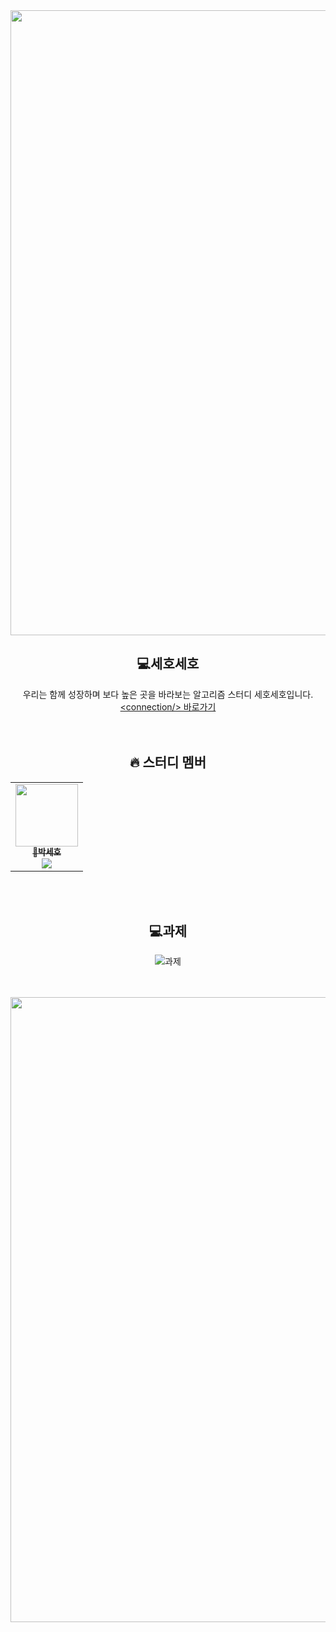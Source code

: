 <div><img src="https://user-images.githubusercontent.com/116149736/200574871-cf4ba89d-73f1-461e-adb7-7dd300720fff.jpg" width="1000"/>

<div align=center>

## 💻세호세호
우리는 함께 성장하며 보다 높은 곳을 바라보는 알고리즘 스터디 세호세호입니다.<br>[\<connection/> 바로가기](https://k7c202.p.ssafy.io/)
<br><br><br>
## 🔥 스터디 멤버<br>
<table>
<tr><td align="center"><a href="https://github.com/seho27060"><img src="https://avatars.githubusercontent.com/u/81341784?v=4" width="100px;" alt=""/><br /><sub><b>👑박세호</b></a><br><a href="https://solved.ac/profile/seho27060"><img src="http://mazassumnida.wtf/api/mini/generate_badge?boj=seho27060" /></sub></a><br /></td></table>
<br><br>

## 💻과제
![과제](https://www.coalla.co.kr/api/svg/세호세호)
<br><br><br>
</div>

<div><img src="https://user-images.githubusercontent.com/116149736/200578139-c971c35c-12fb-4f41-a730-db93e0301797.jpg" width="1000"/>